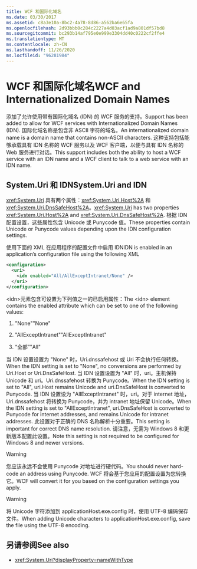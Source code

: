 ```yaml
---
title: WCF 和国际化域名
ms.date: 03/30/2017
ms.assetid: c8a3e10a-8bc2-4a78-8d86-a562ba6e65fa
ms.openlocfilehash: 2d93bbb0c284c2227a4d03acf1ad9a801df57bd8
ms.sourcegitcommit: bc293b14af795e0e999e3304dd40c0222cf2ffe4
ms.translationtype: MT
ms.contentlocale: zh-CN
ms.lasthandoff: 11/26/2020
ms.locfileid: "96281984"
---
```

# <a name="wcf-and-internationalized-domain-names"></a><span data-ttu-id="a5b9f-102">WCF 和国际化域名</span><span class="sxs-lookup"><span data-stu-id="a5b9f-102">WCF and Internationalized Domain Names</span></span>

<span data-ttu-id="a5b9f-103">添加了允许使用带有国际化域名 (IDN) 的 WCF 服务的支持。</span><span class="sxs-lookup"><span data-stu-id="a5b9f-103">Support has been added to allow for WCF services with Internationalized Domain Names (IDN).</span></span> <span data-ttu-id="a5b9f-104">国际化域名称是包含非 ASCII 字符的域名。</span><span class="sxs-lookup"><span data-stu-id="a5b9f-104">An internationalized domain name is a domain name that contains non-ASCII characters.</span></span> <span data-ttu-id="a5b9f-105">这种支持包括能够承载具有 IDN 名称的 WCF 服务以及 WCF 客户端，以便与具有 IDN 名称的 Web 服务进行对话。</span><span class="sxs-lookup"><span data-stu-id="a5b9f-105">This support includes both the ability to host a WCF service with an IDN name and a WCF client to talk to a web service with an IDN name.</span></span>  
  
## <a name="systemuri-and-idn"></a><span data-ttu-id="a5b9f-106">System.Uri 和 IDN</span><span class="sxs-lookup"><span data-stu-id="a5b9f-106">System.Uri and IDN</span></span>  

 <span data-ttu-id="a5b9f-107"><xref:System.Uri> 具有两个属性：<xref:System.Uri.Host%2A> 和 <xref:System.Uri.DnsSafeHost%2A>。</span><span class="sxs-lookup"><span data-stu-id="a5b9f-107"><xref:System.Uri> has two properties <xref:System.Uri.Host%2A> and <xref:System.Uri.DnsSafeHost%2A>.</span></span> <span data-ttu-id="a5b9f-108">根据 IDN 配置设置，这些属性包含 Unicode 或 Punycode 值。</span><span class="sxs-lookup"><span data-stu-id="a5b9f-108">These properties contain Unicode or Punycode values depending upon the IDN configuration settings.</span></span>  
  
 <span data-ttu-id="a5b9f-109">使用下面的 XML 在应用程序的配置文件中启用 IDN</span><span class="sxs-lookup"><span data-stu-id="a5b9f-109">IDN is enabled in an application’s configuration file using the following XML</span></span>  
  
```xml  
<configuration>  
  <uri>  
    <idn enabled="All/AllExceptIntranet/None" />  
  </uri>  
</configuration>  
```  
  
 <span data-ttu-id="a5b9f-110">\<idn>元素包含可设置为下列值之一的已启用属性：</span><span class="sxs-lookup"><span data-stu-id="a5b9f-110">The \<idn> element contains the enabled attribute which can be set to one of the following values:</span></span>  
  
1. <span data-ttu-id="a5b9f-111">"None"</span><span class="sxs-lookup"><span data-stu-id="a5b9f-111">"None"</span></span>  
  
2. <span data-ttu-id="a5b9f-112">"AllExceptIntranet"</span><span class="sxs-lookup"><span data-stu-id="a5b9f-112">"AllExceptIntranet"</span></span>  
  
3. <span data-ttu-id="a5b9f-113">“全部”</span><span class="sxs-lookup"><span data-stu-id="a5b9f-113">"All"</span></span>  
  
 <span data-ttu-id="a5b9f-114">当 IDN 设置设置为 "None" 时，Uri.dnssafehost 或 Uri 不会执行任何转换。</span><span class="sxs-lookup"><span data-stu-id="a5b9f-114">When the IDN setting is set to "None", no conversions are performed by Uri.Host or Uri.DnsSafeHost.</span></span> <span data-ttu-id="a5b9f-115">当 IDN 设置设置为 "All" 时，uri。主机保持 Unicode 和 uri。Uri.dnssafehost 转换为 Punycode。</span><span class="sxs-lookup"><span data-stu-id="a5b9f-115">When the IDN setting is set to "All", uri.Host remains Unicode and uri.DnsSafeHost is converted to Punycode.</span></span> <span data-ttu-id="a5b9f-116">当 IDN 设置设为 "AllExceptIntranet" 时，uri。对于 internet 地址，Uri.dnssafehost 将转换为 Punycode，并为 intranet 地址保留 Unicode。</span><span class="sxs-lookup"><span data-stu-id="a5b9f-116">When the IDN setting is set to "AllExceptIntranet", uri.DnsSafeHost is converted to Punycode for internet addresses, and remains Unicode for intranet addresses.</span></span> <span data-ttu-id="a5b9f-117">此设置对于正确的 DNS 名称解析十分重要。</span><span class="sxs-lookup"><span data-stu-id="a5b9f-117">This setting is important for correct DNS name resolution.</span></span> <span data-ttu-id="a5b9f-118">请注意，无需为 Windows 8 和更新版本配置此设置。</span><span class="sxs-lookup"><span data-stu-id="a5b9f-118">Note this setting is not required to be configured for Windows 8 and newer versions.</span></span>  
  
> [!WARNING]
> <span data-ttu-id="a5b9f-119">您应该永远不会使用 Punycode 对地址进行硬代码。</span><span class="sxs-lookup"><span data-stu-id="a5b9f-119">You should never hard-code an address using Punycode.</span></span> <span data-ttu-id="a5b9f-120">WCF 将会基于您应用的配置设置为您转换它。</span><span class="sxs-lookup"><span data-stu-id="a5b9f-120">WCF will convert it for you based on the configuration settings you apply.</span></span>  
  
> [!WARNING]
> <span data-ttu-id="a5b9f-121">将 Unicode 字符添加到 applicationHost.exe.config 时，使用 UTF-8 编码保存文件。</span><span class="sxs-lookup"><span data-stu-id="a5b9f-121">When adding Unicode characters to applicationHost.exe.config, save the file using the UTF-8 encoding.</span></span>  
  
## <a name="see-also"></a><span data-ttu-id="a5b9f-122">另请参阅</span><span class="sxs-lookup"><span data-stu-id="a5b9f-122">See also</span></span>

- <xref:System.Uri?displayProperty=nameWithType>
